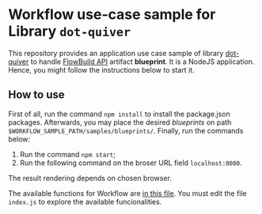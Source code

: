 # Workflow use-case sample for Library ```dot-quiver```

This repository provides an application use case sample of library [dot-quiver](https://github.com/brunolnetto/dot-quiver) to handle [FlowBuild API](https://github.com/flow-build) artifact **blueprint**. It is a NodeJS application. Hence, you might follow the instructions below to start it.

## How to use

First of all, run the command ```npm install``` to install the package.json packages. Afterwards, you may place the desired _blueprints_ on path ```$WORKFLOW_SAMPLE_PATH/samples/blueprints/```. Finally, run the commands below:

1. Run the command ```npm start```; 
2. Run the following command on the broser URL field ```localhost:8080```.

The result rendering depends on chosen browser. 

The available functions for Workflow are [in this file](https://github.com/dot-quiver/dot-quiver-api/blob/master/utils/workflow/parsers.js). You must edit the file ```index.js``` to explore the available funcionalities.

